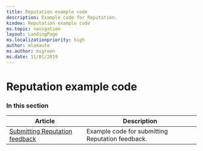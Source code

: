 ```yaml
---
title: Reputation example code
description: Example code for Reputation.
kindex: Reputation example code
ms.topic: navigation
layout: LandingPage
ms.localizationpriority: high
author: mlamaute
ms.author: migreen
ms.date: 11/01/2019
---
```


# Reputation example code


### In this section

| Article | Description |
|---------|-------------|
| [Submitting Reputation feedback](live-submitting-reputation-feedback.md) | Example code for submitting Reputation feedback. |
